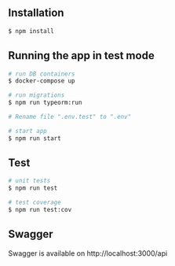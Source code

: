 ## Installation

```bash
$ npm install
```

## Running the app in test mode

```bash
# run DB containers
$ docker-compose up

# run migrations
$ npm run typeorm:run

# Rename file ".env.test" to ".env"

# start app
$ npm run start
```
## Test

```bash
# unit tests
$ npm run test

# test coverage
$ npm run test:cov
```

## Swagger

Swagger is available on http://localhost:3000/api
